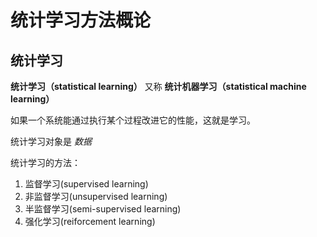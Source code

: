 # 统计学习方法概论

## 统计学习

**统计学习（statistical learning）** 又称 **统计机器学习（statistical machine learning）**

如果一个系统能通过执行某个过程改进它的性能，这就是学习。

统计学习对象是 *数据*

统计学习的方法：

1. 监督学习(supervised learning)
1. 非监督学习(unsupervised learning)
1. 半监督学习(semi-supervised learning)
1. 强化学习(reiforcement learning)
